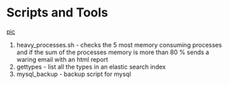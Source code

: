 # Scripts and Tools
[pic](http://starecat.com/content/wp-content/uploads/i-changed-all-my-passwords-to-incorrect-so-whenever-i-forget-it-will-tell-me-your-password-is-incorrect.jpg)
1. heavy_processes.sh - checks the 5 most memory consuming processes and if the sum of the processes memory is more than 80 % sends a waring email with an html report
2. gettypes - list all the types in an elastic search index
3. mysql_backup - backup script for mysql


